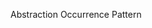 <span id="title">Abstraction Occurrence Pattern</span>

<div id="body">

<include src="what/unit-inParent-asPanel.md" boilerplate />

</div>